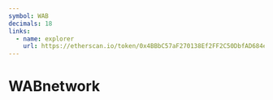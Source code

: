 ```yaml
---
symbol: WAB
decimals: 18
links:
  - name: explorer
    url: https://etherscan.io/token/0x4BBbC57aF270138Ef2FF2C50DbfAD684e9E0e604
---
```


# WABnetwork
